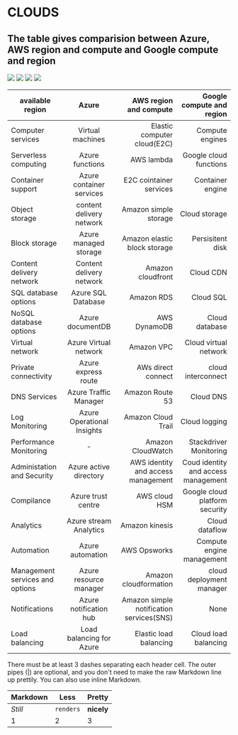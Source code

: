 # CLOUDS
## The table gives comparision between Azure, AWS region and compute and Google compute and region
![](https://documentation.commvault.com/commvault/v11_sp6/images/cloud_storage/cloud_deduplication_direct.png)
![](https://vcdn-english.vnecdn.net/2019/04/10/anh-1-bai-2-1554804857-1591-1554831349.png)
![](https://d3i71xaburhd42.cloudfront.net/f00ca4f4206e4934163a28354041f618e9de8562/2-Figure1-1.png)
![](https://rfpage.com/wp-content/uploads/2018/01/Key-IoT-Components.jpg)










| available region     | Azure       | AWS region and compute  | Google compute and region  |
| ------------- |:-------------:| -----:| --------:|
|Computer services|Virtual machines|Elastic computer cloud(E2C)|Compute engines|
|Serverless computing|Azure functions|AWS lambda|Google cloud functions|
|Container support|Azure container services|E2C cointainer services |Container engine|
|Object storage|content delivery network|Amazon simple storage|Cloud storage|
|Block storage|Azure managed storage|Amazon elastic block storage|Persisitent disk|
|Content delivery network|	Content delivery network|	Amazon cloudfront|	Cloud CDN|
|SQL database options	|Azure SQL Database |	Amazon RDS	|Cloud SQL|
|NoSQL database options|	Azure documentDB|	AWS DynamoDB|	Cloud database|
|Virtual network|	Azure Virtual network|	Amazon VPC|	Cloud virtual network|
|Private connectivity	|Azure express route|	AWs direct connect|	cloud interconnect|
|DNS Services|	Azure Traffic Manager|	Amazon Route 53|	 Cloud DNS|
|Log Monitoring	|Azure Operational Insights	|Amazon Cloud Trail|	Cloud logging |
|Performance Monitoring	|	-|Amazon CloudWatch|Stackdriver Monitoring|
|Administation and Security	|Azure active directory	|AWS identity and access management|	Coud identity and access management|
|Compilance	|Azure trust centre	|AWS cloud HSM	|Google cloud platform security|
|Analytics	|Azure stream Analytics	|Amazon kinesis	|Cloud dataflow|
|Automation	|Azure automation	|AWS Opsworks	|Compute engine management|
|Management services and options|	Azure resource manager|	Amazon cloudformation|	cloud deployment manager|
|Notifications	|Azure notification hub	|Amazon simple notification services(SNS)|	None|
|Load balancing	|Load balancing for Azure|	Elastic load balancing|	Cloud load balancing|
			





There must be at least 3 dashes separating each header cell.
The outer pipes (|) are optional, and you don't need to make the 
raw Markdown line up prettily. You can also use inline Markdown.

Markdown | Less | Pretty
--- | --- | ---
*Still* | `renders` | **nicely**
1 | 2 | 3
